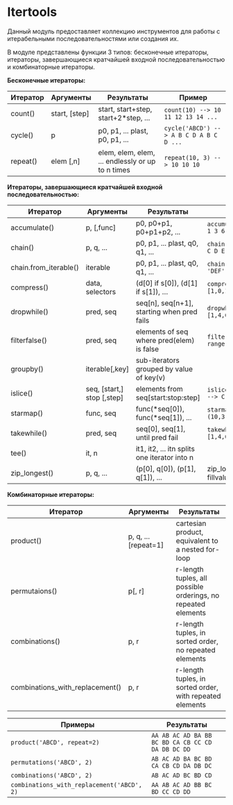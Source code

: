 # Itertools

Данный модуль предоставляет коллекцию инструментов для работы с итерабельными последовательностями или создания их.

В модуле представлены функции 3 типов: бесконечные итераторы, итераторы, завершающиеся кратчайшей входной последовательностью и комбинаторные итераторы.

**Бесконечные итераторы:**

| Итератор | Аргументы | Результаты | Пример |
|---|---|---|---|
| count() | start, [step] | start, start+step, start+2*step, ... | `count(10) --> 10 11 12 13 14 ...` |
| cycle() | p | p0, p1, ... plast, p0, p1, ... | `cycle('ABCD') --> A B C D A B C D ...` |
| repeat() | elem [,n] | elem, elem, elem, ... endlessly or up to n times | `repeat(10, 3) --> 10 10 10` |

**Итераторы, завершающиеся кратчайшей входной последовательностью:**

| Итератор | Аргументы | Результаты | Пример |
|---|---|---|---|
| accumulate() | p, [,func] | p0, p0+p1, p0+p1+p2, ... | `accumulate([1,2,3,4,5]) --> 1 3 6 10 15` |
| chain() | p, q, ... | p0, p1, ... plast, q0, q1, ... | `chain('ABC', 'DEF') --> A B C D E F` |
| chain.from_iterable() | iterable | p0, p1, ... plast, q0, q1, ... | `chain.from_iterable(['ABC', 'DEF']) --> A B C D E F` |
| compress() | data, selectors | (d[0] if s[0]), (d[1] if s[1]), … | `compress('ABCDEF', [1,0,1,0,1,1]) --> A C E F` |
| dropwhile() | pred, seq | seq[n], seq[n+1], starting when pred fails | `dropwhile(lambda x: x<5, [1,4,6,4,1]) --> 6 4 1` |
| filterfalse() | pred, seq | elements of seq where pred(elem) is false | `filterfalse(lambda x: x%2, range(10)) --> 0 2 4 6 8` |
| groupby() | iterable[,key] | sub-iterators grouped by value of key(v) |  |
| islice() | seq, [start,] stop [,step] | elements from seq[start:stop:step] | `islice('ABCDEFG', 2, None) --> C D E F G` |
| starmap() | func, seq | func(*seq[0]), func(*seq[1]), ... | `starmap(pow, [(2,5), (3,2), (10,3)]) --> 32 9 1000` |
| takewhile() | pred, seq | seq[0], seq[1], until pred fail | `takewhile(lambda x: x<5, [1,4,6,4,1]) --> 1 4` |
| tee() | it, n | it1, it2, ... itn splits one iterator into n |  |
| zip_longest() | p, q, ... | (p[0], q[0]), (p[1], q[1]), ... | zip_longest('ABCD', 'xy', fillvalue='-') --> Ax By C- D- |

**Комбинаторные итераторы:**

| Итератор | Аргументы | Результаты |
|---|---|---|
| product() | p, q, ... [repeat=1] | cartesian product, equivalent to a nested for-loop |
| permutaions() | p[, r] | r-length tuples, all possible orderings, no repeated elements |
| combinations() | p, r | r-length tuples, in sorted order, no repeated elements |
| combinations_with_replacement() | p, r | r-length tuples, in sorted order, with repeated elements |


| Примеры | Результаты |
|---|---|
| `product('ABCD', repeat=2)` | `AA AB AC AD BA BB BC BD CA CB CC CD DA DB DC DD` |
| `permutations('ABCD', 2)` | `AB AC AD BA BC BD CA CB CD DA DB DC` |
| `combinations('ABCD', 2)` | `AB AC AD BC BD CD` |
| `combinations_with_replacement('ABCD', 2)` | `AA AB AC AD BB BC BD CC CD DD` |
